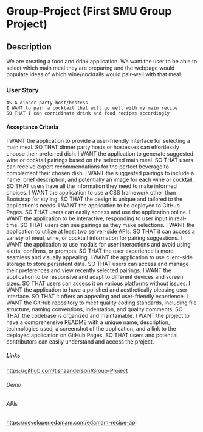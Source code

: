 # Group-Project (First SMU Group Project)

## Description

We are creating a food and drink application. We want the user to be able to select which main meal they are preparing and the webpage would populate ideas of which wine/cocktails would pair-well with that meal.

### User Story

```
AS A dinner party host/hostess
I WANT to pair a cocktail that will go well with my main recipe
SO THAT I can corridinate drink and food recipes accordingly
```

#### Acceptance Criteria

I WANT the application to provide a user-friendly interface for selecting a main meal.
SO THAT dinner party hosts or hostesses can effortlessly choose their preferred dish.
I WANT the application to generate suggested wine or cocktail pairings based on the selected main meal.
SO THAT users can receive expert recommendations for the perfect beverage to complement their chosen dish.
I WANT the suggested pairings to include a name, brief description, and potentially an image for each wine or cocktail.
SO THAT users have all the information they need to make informed choices.
I WANT the application to use a CSS framework other than Bootstrap for styling.
SO THAT the design is unique and tailored to the application's needs.
I WANT the application to be deployed to GitHub Pages.
SO THAT users can easily access and use the application online.
I WANT the application to be interactive, responding to user input in real-time.
SO THAT users can see pairings as they make selections.
I WANT the application to utilize at least two server-side APIs.
SO THAT it can access a variety of meal, wine, or cocktail information for pairing suggestions.
I WANT the application to use modals for user interactions and avoid using alerts, confirms, or prompts.
SO THAT the user experience is more seamless and visually appealing.
I WANT the application to use client-side storage to store persistent data.
SO THAT users can access and manage their preferences and view recently selected pairings.
I WANT the application to be responsive and adapt to different devices and screen sizes.
SO THAT users can access it on various platforms without issues.
I WANT the application to have a polished and aesthetically pleasing user interface.
SO THAT it offers an appealing and user-friendly experience.
I WANT the GitHub repository to meet quality coding standards, including file structure, naming conventions, indentation, and quality comments.
SO THAT the codebase is organized and maintainable.
I WANT the project to have a comprehensive README with a unique name, description, technologies used, a screenshot of the application, and a link to the deployed application on GitHub Pages.
SO THAT users and potential contributors can easily understand and access the project.

##### Links

https://github.com/tishaanderson/Group-Project



###### Demo


###### APIs

https://developer.edamam.com/edamam-recipe-api



